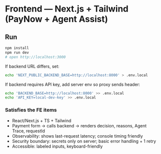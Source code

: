 
# Frontend — Next.js + Tailwind (PayNow + Agent Assist)

## Run
```bash
npm install
npm run dev
# open http://localhost:3000
```

If backend URL differs, set:
```bash
echo 'NEXT_PUBLIC_BACKEND_BASE=http://localhost:8000' > .env.local
```

If backend requires API key, add server env so proxy sends header:
```bash
echo 'BACKEND_BASE=http://localhost:8000' >> .env.local
echo 'API_KEY=local-dev-key' >> .env.local
```

### Satisfies the FE items
- React/Next.js + TS + Tailwind
- Payment form → calls backend → renders decision, reasons, Agent Trace, requestId
- Observability: shows last-request latency; console timing friendly
- Security boundary: secrets only on server; basic error handling + 1 retry
- Accessible: labeled inputs, keyboard-friendly
